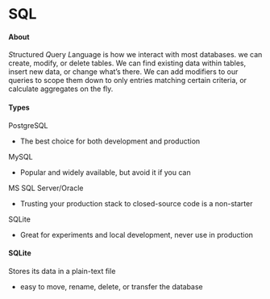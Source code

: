 # SQL 

#### About

*S*tructured *Q*uery *L*anguage is how we interact with most databases. we can create, modify, or delete tables. We can find existing data within tables, insert new data, or change what’s there. We can add modifiers to our queries to scope them down to only entries matching certain criteria, or calculate aggregates on the fly.

#### Types 

PostgreSQL

* The best choice for both development and production

MySQL

* Popular and widely available, but avoid it if you can

MS SQL Server/Oracle

* Trusting your production stack to closed-source code is a non-starter

SQLite

* Great for experiments and local development, never use in production

#### SQLite

Stores its data in a plain-text file

* easy to move, rename, delete, or transfer the database



